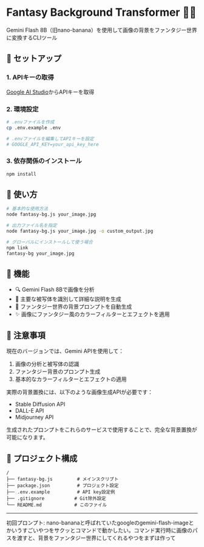 # Fantasy Background Transformer 🏰✨

Gemini Flash 8B（旧nano-banana）を使用して画像の背景をファンタジー世界に変換するCLIツール

## 🚀 セットアップ

### 1. APIキーの取得
[Google AI Studio](https://aistudio.google.com/app/apikey)からAPIキーを取得

### 2. 環境設定
```bash
# .envファイルを作成
cp .env.example .env

# .envファイルを編集してAPIキーを設定
# GOOGLE_API_KEY=your_api_key_here
```

### 3. 依存関係のインストール
```bash
npm install
```

## 🎨 使い方

```bash
# 基本的な使用方法
node fantasy-bg.js your_image.jpg

# 出力ファイル名を指定
node fantasy-bg.js your_image.jpg -o custom_output.jpg

# グローバルにインストールして使う場合
npm link
fantasy-bg your_image.jpg
```

## 📝 機能

- 🔍 Gemini Flash 8Bで画像を分析
- 🎨 主要な被写体を識別して詳細な説明を生成
- 🏰 ファンタジー世界の背景プロンプトを自動生成
- ✨ 画像にファンタジー風のカラーフィルターとエフェクトを適用

## 📌 注意事項

現在のバージョンでは、Gemini APIを使用して：
1. 画像の分析と被写体の認識
2. ファンタジー背景のプロンプト生成
3. 基本的なカラーフィルターとエフェクトの適用

実際の背景置換には、以下のような画像生成APIが必要です：
- Stable Diffusion API
- DALL-E API
- Midjourney API

生成されたプロンプトをこれらのサービスで使用することで、完全な背景置換が可能になります。

## 📁 プロジェクト構成

```
/
├── fantasy-bg.js         # メインスクリプト
├── package.json          # プロジェクト設定
├── .env.example          # API key設定例
├── .gitignore           # Git除外設定
└── README.md            # このファイル
```

---

初回プロンプト: nano-bananaと呼ばれていたgoogleのgemini-flash-imageとかいうすごいやつをサクッとコマンドで動かしたい。コマンド実行時に画像のパスを渡すと、背景をファンタジー世界にしてくれるやつをまずは作って